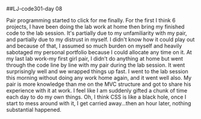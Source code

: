 ##LJ-code301-day 08

Pair programming started to click for me finally. For the first I think 6 projects, I have been doing the lab work at home then bring my finished code to the lab session. It's partially due to my unfamiliarity with my pair, and partially due to my distrust in myself. I didn't know how it could play out and because of that, I assumed so much burden on myself and heavily sabotaged my personal portfolio because I could allocate any time on it. At my last lab work-my first girl pair, I didn’t do anything at home but went through the code line by line with my pair during the lab session. It went surprisingly well and we wrapped things up fast. I went to the lab session this morning without doing any work home again, and it went well also. My pair is more knowledge than me on the MVC structure and got to share his experience with it at work. I feel like I am suddenly gifted a chunk of time each day to do my own things.  Oh, I think CSS is like a black hole, once I start to mess around with it, I get carried away…then an hour later, nothing substantial happened.

